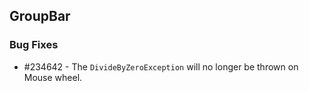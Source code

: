 ## GroupBar

### Bug Fixes

* \#234642 - The `DivideByZeroException` will no longer be thrown on Mouse wheel.
